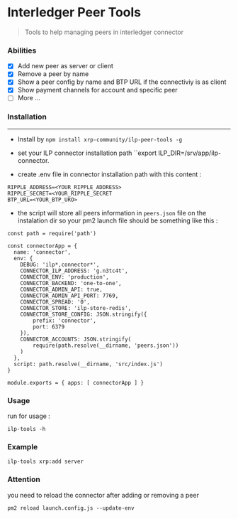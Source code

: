 # Interledger Peer Tools
> Tools to help managing peers in interledger connector

### Abilities

- [x] Add new peer as server or client 
- [x] Remove a peer by name
- [x] Show a peer config by name and BTP URL if the connectiviy is as client 
- [x] Show payment channels for account and specific peer
- [ ] More ...

### Installation
------------

* Install by ``npm install xrp-community/ilp-peer-tools -g``

* set your ILP connector installation path ``export ILP_DIR=/srv/app/ilp-connector.

* create .env file in connector installation path with this content :

```
RIPPLE_ADDRESS=<YOUR_RIPPLE_ADDRESS>
RIPPLE_SECRET=<YOUR_RIPPLE_SECRET
BTP_URL=<YOUR_BTP_URO>
```

* the script will store all peers information in `peers.json` file on the instalation dir so your pm2 launch file should be something like this :

```
const path = require('path')

const connectorApp = {
  name: 'connector',
  env: {
    DEBUG: 'ilp*,connector*',
    CONNECTOR_ILP_ADDRESS: 'g.n3tc4t',
    CONNECTOR_ENV: 'production',
    CONNECTOR_BACKEND: 'one-to-one',
    CONNECTOR_ADMIN_API: true,
    CONNECTOR_ADMIN_API_PORT: 7769,
    CONNECTOR_SPREAD: '0',
    CONNECTOR_STORE: 'ilp-store-redis',
    CONNECTOR_STORE_CONFIG: JSON.stringify({
        prefix: 'connector',
        port: 6379
    }),
    CONNECTOR_ACCOUNTS: JSON.stringify(
        require(path.resolve(__dirname, 'peers.json'))
    )
  },
  script: path.resolve(__dirname, 'src/index.js')
}

module.exports = { apps: [ connectorApp ] }
```



### Usage

run for usage :

```ilp-tools -h```

### Example

```ilp-tools xrp:add server```

### Attention

you need to reload the connector after adding or removing a peer 

```pm2 reload launch.config.js --update-env```




